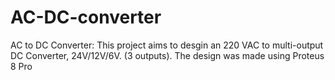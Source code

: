 # AC-DC-converter
AC to DC Converter: This project aims to desgin an 220 VAC to multi-output DC Converter, 24V/12V/6V. (3 outputs). The design was made using Proteus 8 Pro
